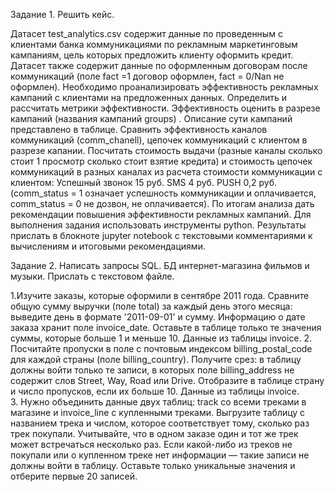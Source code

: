 Задание 1. Решить кейс.

Датасет test_analytics.csv  содержит данные по проведенным с клиентами банка коммуникациями по рекламным  маркетинговым кампаниям, цель которых предложить клиенту оформить кредит. Датасет также содержит данные по оформленным договорам после коммуникаций (поле fact =1 договор оформлен, fact = 0/Nan не оформлен). 
Необходимо проанализировать эффективность рекламных кампаний с клиентами на предложенных данных. Определить и рассчитать метрики эффективности. 
Эффективность оценить в разрезе кампаний (названия кампаний groups) . Описание сути кампаний представлено в таблице.
Сравнить эффективность каналов коммуникаций (comm_chanell), цепочек коммуникаций с клиентом в разрезе капании.
Посчитать стоимость выдачи (разные каналы сколько стоит 1 просмотр сколько стоит взятие кредита) и стоимость цепочек коммуникаций в разных каналах из расчета стоимости коммуникации с клиентом:
Успешный звонок 15 руб. 
SMS 4 руб. 
PUSH 0,2 руб.
(comm_status = 1 означает успешность коммуникации и оплачивается,  comm_status = 0 не дозвон, не оплачивается).
По итогам анализа дать рекомендации повышения эффективности рекламных кампаний.
Для выполнения задания использовать инструменты python. Результаты прислать в блокноте jupyter notebook с  текстовыми комментариями к вычислениям и итоговыми рекомендациями.

Задание 2. Написать запросы SQL. БД интернет-магазина фильмов и музыки. Прислать с текстовом файле.

1.Изучите заказы, которые оформили в сентябре 2011 года. Сравните общую сумму выручки (поле total) за каждый день этого месяца: выведите день в формате '2011-09-01' и сумму. Информацию о дате заказа хранит поле invoice_date. Оставьте в таблице только те значения суммы, которые больше 1 и меньше 10. Данные из таблицы invoice.
2. Посчитайте пропуски в поле с почтовым индексом billing_postal_code для каждой страны (поле billing_country). Получите срез: в таблицу должны войти только те записи, в которых поле billing_address не содержит слов Street, Way, Road или Drive. Отобразите в таблице страну и число пропусков, если их больше 10. Данные из таблицы invoice.  
3. Нужно объединить данные двух таблиц: track со всеми треками в магазине и invoice_line с купленными треками.  Выгрузите таблицу с названием трека и числом, которое соответствует тому, сколько раз трек покупали. Учитывайте, что в одном заказе один и тот же трек может встречаться несколько раз. Если какой-либо из треков не покупали или о купленном треке нет информации — такие записи не должны войти в таблицу. Оставьте только уникальные значения и отберите первые 20 записей.
